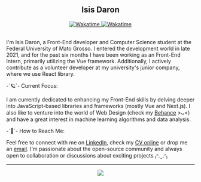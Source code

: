 <h2 align="center"> Isis Daron </h2>
<div align="center">
    <a href="https://www.linkedin.com/in/isisdaron/">
      <img src="https://img.shields.io/badge/LinkedIn-0077B5?&logo=linkedin&style=social" alt="Wakatime">
    </a>
    <a href="https://wakatime.com/@isismd">
        <img src="https://wakatime.com/badge/user/e32e8020-ddf2-40ad-8032-0eb24a5ebb6e.svg?style=social" alt="Wakatime">
    </a>
</div>

<br/>

I'm Isis Daron, a Front-End developer and Computer Science student at the Federal University of Mato Grosso. I entered the development world in late 2021, and for the past six months I have been working as an Front-End Intern, primarily utilizing the Vue framework. Additionally, I actively contribute as a volunteer developer at my university's junior company, where we use React library.


-`🪐´- Current Focus:

I am currently dedicated to enhancing my Front-End skills by delving deeper into JavaScript-based libraries and frameworks (mostly Vue and Next.js). I also like to venture into the world of Web Design (check my [Behance](https://www.behance.net/isismd) >ᴗ<) and have a great interest in machine learning algorithms and data analysis.

-`💌´- How to Reach Me:

Feel free to connect with me on [LinkedIn](https://www.linkedin.com/in/isisdaron/), check my [CV online](https://read.cv/isisdaron) or drop me an [email](mailto:contato.isisdaron@gmail.com). I'm passionate about the open-source community and always open to collaboration or discussions about exciting projects ₍ᐢ. ̫ .ᐢ₎

---

<div align="center">
  <a href="https://skillicons.dev">
    <img src="https://skillicons.dev/icons?i=vue,angular,next,react,python,java,figma" />
  </a>
</div>
